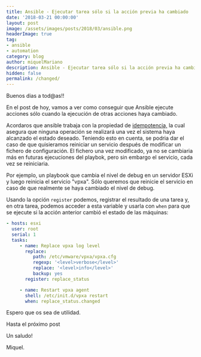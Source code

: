 ```yaml
---
title: Ansible - Ejecutar tarea sólo si la acción previa ha cambiado
date: '2018-03-21 00:00:00'
layout: post
image: /assets/images/posts/2018/03/ansible.png
headerImage: true
tag:
- ansible
- automation
category: blog
author: miquelMariano
description: Ansible - Ejecutar tarea sólo si la acción previa ha cambiado
hidden: false
permalink: /changed/
---
```


Buenos dias a tod@as!!

En el post de hoy, vamos a ver como conseguir que Ansible ejecute acciones sólo cuando la ejecución de otras acciones haya cambiado.

Acordaros que ansible trabaja con la propiedad de [idempotencia,](https://es.wikipedia.org/wiki/Idempotencia) la cual asegura que ninguna operación se realizará una vez el sistema haya alcanzado el estado deseado. Teniendo esto en cuenta, se podria dar el caso de que quisieramos reiniciar un servicio después de modificar un fichero de configuración. El fichero una vez modificado, ya no se cambiaria más en futuras ejecuciones del playbok, pero sin embargo el servicio, cada vez se reiniciaria.

Por ejemplo, un playbook que cambia el nivel de debug en un servidor ESXi y luego reinicia el servicio "vpxa". Sólo queremos que reinicie el servicio en caso de que realmente se haya cambiado el nivel de debug.

Usando la opción `register` podemos, registrar el resultado de una tarea y, en otra tarea, podemos acceder a esta variable y usarla con `when` para que se ejecute si la acción anterior cambió el estado de las máquinas:

```yaml
- hosts: esxi
  user: root
  serial: 1
  tasks:
     - name: Replace vpxa log level
       replace:
          path: /etc/vmware/vpxa/vpxa.cfg
          regexp: '<level>verbose</level>'
          replace: '<level>info</level>'
          backup: yes
       register: replace_status

     - name: Restart vpxa agent
       shell: /etc/init.d/vpxa restart
       when: replace_status.changed
```

Espero que os sea de utilidad.

Hasta el próximo post

Un saludo!

Miquel.


